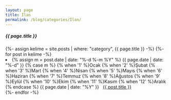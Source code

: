 ```yaml
---
layout: page
title: İlan
permalink: /blog/categories/İlan/
---
```


<h5> {{ page.title }} </h5>

<div class="card">
{%- assign kelime = site.posts
                  | where: "category", {{ page.title }}
                -%}
{%- for post in kelime -%}
          <li class="category-posts"><span>{% assign m = post.date | date: "%-d %-m %Y" %}
{{ page.date | date: "%-d" }}
{% case m %}
    {% when '1' %}Ocak
    {% when '2' %}Şubat
    {% when '3' %}Mart
    {% when '4' %}Nisan
    {% when '5' %}Mayıs
    {% when '6' %}Haziran
    {% when '7' %}Temmuz
    {% when '8' %}Ağustos
    {% when '9' %}Eylül
    {% when '10' %}Ekim
    {% when '11' %}Kasım
    {% when '12' %}Aralık
{% endcase %}
{{ page.date | date: "%Y" }}</span> &nbsp; <a href="{{ post.url }}">{{ post.title }}</a></li>
{%- endfor -%}

</div>